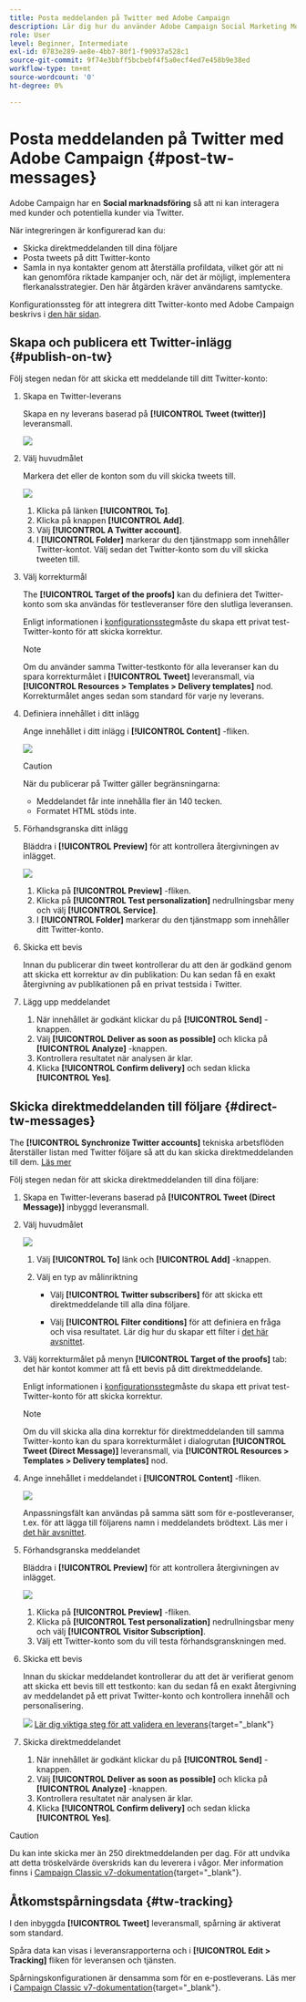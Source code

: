 ```yaml
---
title: Posta meddelanden på Twitter med Adobe Campaign
description: Lär dig hur du använder Adobe Campaign Social Marketing Module för att publicera meddelanden på Twitter och skicka direktmeddelanden till dina följare
role: User
level: Beginner, Intermediate
exl-id: 0783e289-ae8e-4bb7-80f1-f90937a528c1
source-git-commit: 9f74e3bbff5bcbebf4f5a0ecf4ed7e458b9e38ed
workflow-type: tm+mt
source-wordcount: '0'
ht-degree: 0%

---
```



# Posta meddelanden på Twitter med Adobe Campaign {#post-tw-messages}

Adobe Campaign har en **Social marknadsföring** så att ni kan interagera med kunder och potentiella kunder via Twitter.

När integreringen är konfigurerad kan du:

* Skicka direktmeddelanden till dina följare
* Posta tweets på ditt Twitter-konto
* Samla in nya kontakter genom att återställa profildata, vilket gör att ni kan genomföra riktade kampanjer och, när det är möjligt, implementera flerkanalsstrategier. Den här åtgärden kräver användarens samtycke.

Konfigurationssteg för att integrera ditt Twitter-konto med Adobe Campaign beskrivs i [den här sidan](../connect/ac-tw.md).

## Skapa och publicera ett Twitter-inlägg {#publish-on-tw}

Följ stegen nedan för att skicka ett meddelande till ditt Twitter-konto:

1. Skapa en Twitter-leverans

   Skapa en ny leverans baserad på **[!UICONTROL Tweet (twitter)]** leveransmall.

   ![](assets/tw-new-delivery.png)

1. Välj huvudmålet

   Markera det eller de konton som du vill skicka tweets till.

   ![](assets/tw-define-target.png)

   1. Klicka på länken **[!UICONTROL To]**.
   1. Klicka på knappen **[!UICONTROL Add]**.
   1. Välj **[!UICONTROL A Twitter account]**.
   1. I **[!UICONTROL Folder]** markerar du den tjänstmapp som innehåller Twitter-kontot. Välj sedan det Twitter-konto som du vill skicka tweeten till.

1. Välj korrekturmål

   The **[!UICONTROL Target of the proofs]** kan du definiera det Twitter-konto som ska användas för testleveranser före den slutliga leveransen.

   Enligt informationen i [konfigurationssteg](../connect/ac-tw.md#tw-test-account)måste du skapa ett privat test-Twitter-konto för att skicka korrektur.

   >[!NOTE]
   >
   >Om du använder samma Twitter-testkonto för alla leveranser kan du spara korrekturmålet i **[!UICONTROL Tweet]** leveransmall, via **[!UICONTROL Resources > Templates > Delivery templates]** nod. Korrekturmålet anges sedan som standard för varje ny leverans.

1. Definiera innehållet i ditt inlägg

   Ange innehållet i ditt inlägg i **[!UICONTROL Content]** -fliken.

   ![](assets/tw-delivery-content.png)

   >[!CAUTION]
   >
   >När du publicerar på Twitter gäller begränsningarna:
   >
   >* Meddelandet får inte innehålla fler än 140 tecken.
   >* Formatet HTML stöds inte.


1. Förhandsgranska ditt inlägg

   Bläddra i **[!UICONTROL Preview]** för att kontrollera återgivningen av inlägget.

   ![](assets/tw-delivery-preview.png)

   1. Klicka på **[!UICONTROL Preview]** -fliken.
   1. Klicka på **[!UICONTROL Test personalization]** nedrullningsbar meny och välj **[!UICONTROL Service]**.
   1. I **[!UICONTROL Folder]** markerar du den tjänstmapp som innehåller ditt Twitter-konto.

1. Skicka ett bevis

   Innan du publicerar din tweet kontrollerar du att den är godkänd genom att skicka ett korrektur av din publikation: Du kan sedan få en exakt återgivning av publikationen på en privat testsida i Twitter.

1. Lägg upp meddelandet

   1. När innehållet är godkänt klickar du på **[!UICONTROL Send]** -knappen.
   1. Välj **[!UICONTROL Deliver as soon as possible]** och klicka på **[!UICONTROL Analyze]** -knappen.
   1. Kontrollera resultatet när analysen är klar.
   1. Klicka **[!UICONTROL Confirm delivery]** och sedan klicka **[!UICONTROL Yes]**.

## Skicka direktmeddelanden till följare {#direct-tw-messages}

The **[!UICONTROL Synchronize Twitter accounts]** tekniska arbetsflöden återställer listan med Twitter följare så att du kan skicka direktmeddelanden till dem. [Läs mer](../connect/ac-tw.md#synchro-tw-accounts)

Följ stegen nedan för att skicka direktmeddelanden till dina följare:

1. Skapa en Twitter-leverans baserad på **[!UICONTROL Tweet (Direct Message)]** inbyggd leveransmall.

1. Välj huvudmålet

   ![](assets/tw-dm-define-target.png)

   1. Välj **[!UICONTROL To]** länk och **[!UICONTROL Add]** -knappen.

   1. Välj en typ av målinriktning

      * Välj **[!UICONTROL Twitter subscribers]** för att skicka ett direktmeddelande till alla dina följare.

      * Välj **[!UICONTROL Filter conditions]** för att definiera en fråga och visa resultatet. Lär dig hur du skapar ett filter i [det här avsnittet](../audiences/create-filters.md#advanced-filters).

1. Välj korrekturmålet på menyn **[!UICONTROL Target of the proofs]** tab: det här kontot kommer att få ett bevis på ditt direktmeddelande.

   Enligt informationen i [konfigurationssteg](../connect/ac-tw.md#tw-test-account)måste du skapa ett privat test-Twitter-konto för att skicka korrektur.


   >[!NOTE]
   >
   >Om du vill skicka alla dina korrektur för direktmeddelanden till samma Twitter-konto kan du spara korrekturmålet i dialogrutan **[!UICONTROL Tweet (Direct Message)]** leveransmall, via **[!UICONTROL Resources > Templates > Delivery templates]** nod.

1. Ange innehållet i meddelandet i **[!UICONTROL Content]** -fliken.

   ![](assets/tw-dm-content.png)

   Anpassningsfält kan användas på samma sätt som för e-postleveranser, t.ex. för att lägga till följarens namn i meddelandets brödtext. Läs mer i [det här avsnittet](../start/create-message.md#personalization).

1. Förhandsgranska meddelandet

   Bläddra i **[!UICONTROL Preview]** för att kontrollera återgivningen av inlägget.

   ![](assets/tw-dm-preview.png)

   1. Klicka på **[!UICONTROL Preview]** -fliken.
   1. Klicka på **[!UICONTROL Test personalization]** nedrullningsbar meny och välj **[!UICONTROL Visitor Subscription]**.
   1. Välj ett Twitter-konto som du vill testa förhandsgranskningen med.

1. Skicka ett bevis

   Innan du skickar meddelandet kontrollerar du att det är verifierat genom att skicka ett bevis till ett testkonto: kan du sedan få en exakt återgivning av meddelandet på ett privat Twitter-konto och kontrollera innehåll och personalisering.

   ![](../assets/do-not-localize/book.png) [Lär dig viktiga steg för att validera en leverans](https://experienceleague.adobe.com/docs/campaign-classic/using/sending-messages/key-steps-when-creating-a-delivery/steps-validating-the-delivery.html){target=&quot;_blank&quot;}

1. Skicka direktmeddelandet

   1. När innehållet är godkänt klickar du på **[!UICONTROL Send]** -knappen.
   1. Välj **[!UICONTROL Deliver as soon as possible]** och klicka på **[!UICONTROL Analyze]** -knappen.
   1. Kontrollera resultatet när analysen är klar.
   1. Klicka **[!UICONTROL Confirm delivery]** och sedan klicka **[!UICONTROL Yes]**.

>[!CAUTION]
>
>Du kan inte skicka mer än 250 direktmeddelanden per dag. För att undvika att detta tröskelvärde överskrids kan du leverera i vågor. Mer information finns i [Campaign Classic v7-dokumentation](https://experienceleague.adobe.com/docs/campaign-classic/using/sending-messages/key-steps-when-creating-a-delivery/steps-sending-the-delivery.html?lang=en#sending-using-multiple-waves){target=&quot;_blank&quot;}.


## Åtkomstspårningsdata {#tw-tracking}

I den inbyggda **[!UICONTROL Tweet]** leveransmall, spårning är aktiverat som standard.

Spåra data kan visas i leveransrapporterna och i **[!UICONTROL Edit > Tracking]** fliken för leveransen och tjänsten.

Spårningskonfigurationen är densamma som för en e-postleverans. Läs mer i [Campaign Classic v7-dokumentation](https://experienceleague.adobe.com/docs/campaign-classic/using/sending-messages/monitoring-deliveries/about-delivery-monitoring.html){target=&quot;_blank&quot;}.

